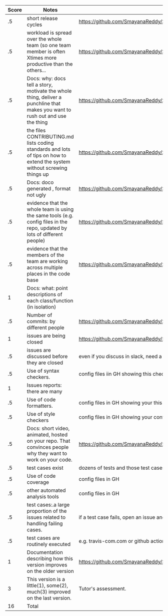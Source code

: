 
|Score|Notes| Evidence|
|-|-----|---------|
|.5| short release cycles|https://github.com/SmayanaReddy/SRIJAS/releases|
|.5| workload is spread over the whole team (so one team member is often Xtimes more productive than the others...|https://github.com/SmayanaReddy/SRIJAS/graphs/contributors|
|.5|Docs: why: docs tell a story, motivate the whole thing, deliver a punchline that makes you want to rush out and use the thing |https://github.com/SmayanaReddy/SRIJAS/blob/main/README.md|
|.5|the files CONTRIBUTING.md lists coding standards and lots of tips on how to extend the system without screwing things up  |https://github.com/SmayanaReddy/SRIJAS/blob/main/CONTRIBUTING.md|
|.5|Docs: doco generated , format not ugly  | https://github.com/SmayanaReddy/SRIJAS/tree/main/docs|
|.5|evidence that the whole team is using the same tools (e.g. config files in the repo, updated by lots of different people) | https://github.com/SmayanaReddy/SRIJAS/blob/main/requirements.txt|
|.5|evidence that the members of the team are working across multiple places in the code base |https://github.com/SmayanaReddy/SRIJAS/graphs/contributors |
|1|Docs: what: point descriptions of each class/function (in isolation)  | |
|.5|Number of commits: by different people  | https://github.com/SmayanaReddy/SRIJAS/graphs/commit-activity |
|1|issues are being closed |https://github.com/SmayanaReddy/SRIJAS/issues?q=is%3Aissue+is%3Aclosed|
|.5|issues are discussed before they are closed | even if you discuss in slack, need a summary statement here|
|.5|Use of syntax checkers. | config files iin GH showing this checker's config|
|1|Issues reports: there are many  | |
|.5|Use of code formatters. | config files in GH showing your this formatter's config|
|.5|Use of style checkers | config files in GH showing your config|
|.5|Docs: short video, animated, hosted on your repo. That convinces people why they want to work on your code. | https://github.com/SmayanaReddy/SRIJAS |
|.5|test cases exist  | dozens of tests and those test cases are more than 30% of the code base|
|.5|Use of code coverage  | config files in GH|
|.5|other automated analysis tools  | config files in GH|
|.5|test cases:.a large proportion of the issues related to handling failing cases. | if a test case fails, open an issue and fix it|
|.5|test cases are routinely executed | e.g. travis-com.com or github actions or something|
|1|Documentation describing how this version improves on the older version|https://github.com/SmayanaReddy/SRIJAS/blob/main/docs/versionImprovement.md
|3|This version is a little(1), some(2), much(3) improved on the last version.|Tutor's assessment.| 
|16| Total|

